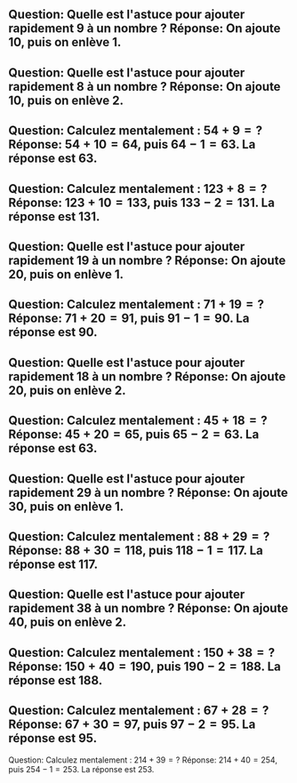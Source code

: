 Question: Quelle est l'astuce pour ajouter rapidement $9$ à un nombre ?
Réponse: On ajoute $10$, puis on enlève $1$.
---
Question: Quelle est l'astuce pour ajouter rapidement $8$ à un nombre ?
Réponse: On ajoute $10$, puis on enlève $2$.
---
Question: Calculez mentalement : $54 + 9 = ?$
Réponse: $54 + 10 = 64$, puis $64 - 1 = 63$. La réponse est $63$.
---
Question: Calculez mentalement : $123 + 8 = ?$
Réponse: $123 + 10 = 133$, puis $133 - 2 = 131$. La réponse est $131$.
---
Question: Quelle est l'astuce pour ajouter rapidement $19$ à un nombre ?
Réponse: On ajoute $20$, puis on enlève $1$.
---
Question: Calculez mentalement : $71 + 19 = ?$
Réponse: $71 + 20 = 91$, puis $91 - 1 = 90$. La réponse est $90$.
---
Question: Quelle est l'astuce pour ajouter rapidement $18$ à un nombre ?
Réponse: On ajoute $20$, puis on enlève $2$.
---
Question: Calculez mentalement : $45 + 18 = ?$
Réponse: $45 + 20 = 65$, puis $65 - 2 = 63$. La réponse est $63$.
---
Question: Quelle est l'astuce pour ajouter rapidement $29$ à un nombre ?
Réponse: On ajoute $30$, puis on enlève $1$.
---
Question: Calculez mentalement : $88 + 29 = ?$
Réponse: $88 + 30 = 118$, puis $118 - 1 = 117$. La réponse est $117$.
---
Question: Quelle est l'astuce pour ajouter rapidement $38$ à un nombre ?
Réponse: On ajoute $40$, puis on enlève $2$.
---
Question: Calculez mentalement : $150 + 38 = ?$
Réponse: $150 + 40 = 190$, puis $190 - 2 = 188$. La réponse est $188$.
---
Question: Calculez mentalement : $67 + 28 = ?$
Réponse: $67 + 30 = 97$, puis $97 - 2 = 95$. La réponse est $95$.
---
Question: Calculez mentalement : $214 + 39 = ?$
Réponse: $214 + 40 = 254$, puis $254 - 1 = 253$. La réponse est $253$.
